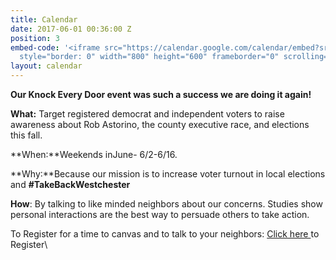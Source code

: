 ```yaml
---
title: Calendar
date: 2017-06-01 00:36:00 Z
position: 3
embed-code: '<iframe src="https://calendar.google.com/calendar/embed?src=ny18indivisible%40gmail.com&ctz=America/New_York"
  style="border: 0" width="800" height="600" frameborder="0" scrolling="no"></iframe>'
layout: calendar
---
```


**Our Knock Every Door event was such a success we are doing it again!**

**What:** Target registered democrat and independent voters to raise awareness about Rob Astorino, the county executive race, and elections this fall.

**When:**Weekends inJune- 6/2-6/16.

**Why:**Because our mission is to increase voter turnout in local elections and **#TakeBackWestchester**

**How**: By talking to like minded neighbors about our concerns. Studies show personal interactions are the best way to persuade others to take action.

To Register for a time to canvas and to talk to your neighbors: [Click here ](http://www.signupgenius.com/go/10c0f49ada62ba4f49-indivisible)to Register\
